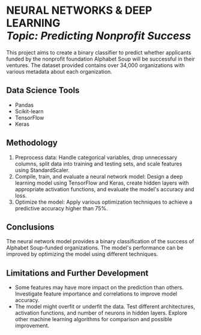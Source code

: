 <h1 align="left">NEURAL NETWORKS & DEEP LEARNING<br><i>Topic: Predicting Nonprofit Success</i> </h1> 

<p>This project aims to create a binary classifier to predict whether applicants funded by the nonprofit foundation Alphabet Soup will be successful in their ventures. The dataset provided contains over 34,000 organizations with various metadata about each organization.</p>

## Data Science Tools
- Pandas
- Scikit-learn
- TensorFlow
- Keras

## Methodology
1. Preprocess data: Handle categorical variables, drop unnecessary columns, split data into training and testing sets, and scale features using StandardScaler.
2. Compile, train, and evaluate a neural network model: Design a deep learning model using TensorFlow and Keras, create hidden layers with appropriate activation functions, and evaluate the model's accuracy and loss.
3. Optimize the model: Apply various optimization techniques to achieve a predictive accuracy higher than 75%.

## Conclusions
The neural network model provides a binary classification of the success of Alphabet Soup-funded organizations. The model's performance can be improved by optimizing the model using different techniques.

## Limitations and Further Development 
- Some features may have more impact on the prediction than others. Investigate feature importance and correlations to improve model accuracy.
- The model might overfit or underfit the data. Test different architectures, activation functions, and number of neurons in hidden layers. Explore other machine learning algorithms for comparison and possible improvement.
